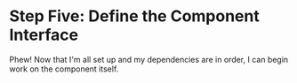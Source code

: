 # Step Five: Define the Component Interface

Phew!  Now that I'm all set up and my dependencies are in order, I can begin work on the component itself.  

